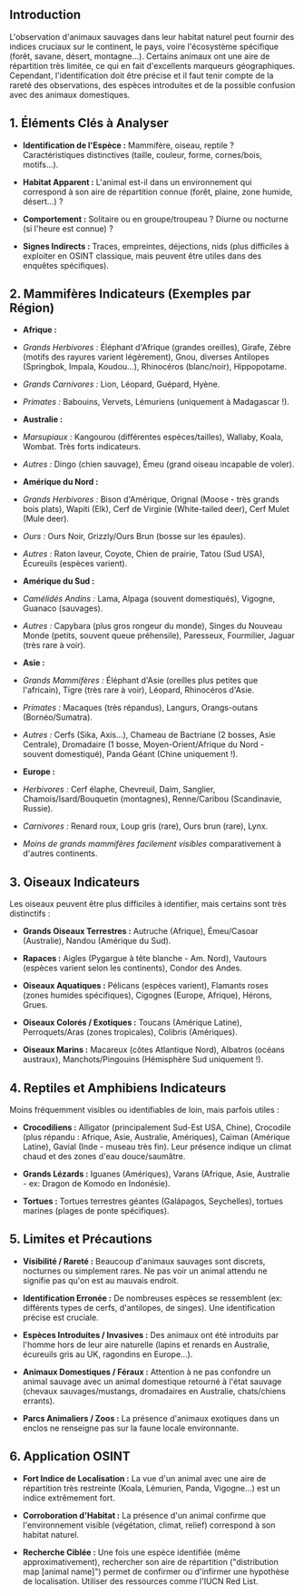 ## Introduction

  

L'observation d'animaux sauvages dans leur habitat naturel peut fournir des indices cruciaux sur le continent, le pays, voire l'écosystème spécifique (forêt, savane, désert, montagne...). Certains animaux ont une aire de répartition très limitée, ce qui en fait d'excellents marqueurs géographiques. Cependant, l'identification doit être précise et il faut tenir compte de la rareté des observations, des espèces introduites et de la possible confusion avec des animaux domestiques.

  

## 1. Éléments Clés à Analyser

  

* **Identification de l'Espèce :** Mammifère, oiseau, reptile ? Caractéristiques distinctives (taille, couleur, forme, cornes/bois, motifs...).

* **Habitat Apparent :** L'animal est-il dans un environnement qui correspond à son aire de répartition connue (forêt, plaine, zone humide, désert...) ?

* **Comportement :** Solitaire ou en groupe/troupeau ? Diurne ou nocturne (si l'heure est connue) ?

* **Signes Indirects :** Traces, empreintes, déjections, nids (plus difficiles à exploiter en OSINT classique, mais peuvent être utiles dans des enquêtes spécifiques).

  

## 2. Mammifères Indicateurs (Exemples par Région)

  

* **Afrique :**

* *Grands Herbivores :* Éléphant d'Afrique (grandes oreilles), Girafe, Zèbre (motifs des rayures varient légèrement), Gnou, diverses Antilopes (Springbok, Impala, Koudou...), Rhinocéros (blanc/noir), Hippopotame.

* *Grands Carnivores :* Lion, Léopard, Guépard, Hyène.

* *Primates :* Babouins, Vervets, Lémuriens (uniquement à Madagascar !). 

* **Australie :**

* *Marsupiaux :* Kangourou (différentes espèces/tailles), Wallaby, Koala, Wombat. Très forts indicateurs. 

* *Autres :* Dingo (chien sauvage), Émeu (grand oiseau incapable de voler).

* **Amérique du Nord :**

* *Grands Herbivores :* Bison d'Amérique, Orignal (Moose - très grands bois plats), Wapiti (Elk), Cerf de Virginie (White-tailed deer), Cerf Mulet (Mule deer). 

* *Ours :* Ours Noir, Grizzly/Ours Brun (bosse sur les épaules).

* *Autres :* Raton laveur, Coyote, Chien de prairie, Tatou (Sud USA), Écureuils (espèces varient).

* **Amérique du Sud :**

* *Camélidés Andins :* Lama, Alpaga (souvent domestiqués), Vigogne, Guanaco (sauvages). 

* *Autres :* Capybara (plus gros rongeur du monde), Singes du Nouveau Monde (petits, souvent queue préhensile), Paresseux, Fourmilier, Jaguar (très rare à voir). 

* **Asie :**

* *Grands Mammifères :* Éléphant d'Asie (oreilles plus petites que l'africain), Tigre (très rare à voir), Léopard, Rhinocéros d'Asie.

* *Primates :* Macaques (très répandus), Langurs, Orangs-outans (Bornéo/Sumatra).

* *Autres :* Cerfs (Sika, Axis...), Chameau de Bactriane (2 bosses, Asie Centrale), Dromadaire (1 bosse, Moyen-Orient/Afrique du Nord - souvent domestiqué), Panda Géant (Chine uniquement !). 

* **Europe :**

* *Herbivores :* Cerf élaphe, Chevreuil, Daim, Sanglier, Chamois/Isard/Bouquetin (montagnes), Renne/Caribou (Scandinavie, Russie). 

* *Carnivores :* Renard roux, Loup gris (rare), Ours brun (rare), Lynx.

* *Moins de grands mammifères facilement visibles* comparativement à d'autres continents.

  

## 3. Oiseaux Indicateurs

  

Les oiseaux peuvent être plus difficiles à identifier, mais certains sont très distinctifs :

  

* **Grands Oiseaux Terrestres :** Autruche (Afrique), Émeu/Casoar (Australie), Nandou (Amérique du Sud). 

* **Rapaces :** Aigles (Pygargue à tête blanche - Am. Nord), Vautours (espèces varient selon les continents), Condor des Andes.

* **Oiseaux Aquatiques :** Pélicans (espèces varient), Flamants roses (zones humides spécifiques), Cigognes (Europe, Afrique), Hérons, Grues.

* **Oiseaux Colorés / Exotiques :** Toucans (Amérique Latine), Perroquets/Aras (zones tropicales), Colibris (Amériques).

* **Oiseaux Marins :** Macareux (côtes Atlantique Nord), Albatros (océans austraux), Manchots/Pingouins (Hémisphère Sud uniquement !). 

  

## 4. Reptiles et Amphibiens Indicateurs

  

Moins fréquemment visibles ou identifiables de loin, mais parfois utiles :

  

* **Crocodiliens :** Alligator (principalement Sud-Est USA, Chine), Crocodile (plus répandu : Afrique, Asie, Australie, Amériques), Caïman (Amérique Latine), Gavial (Inde - museau très fin). Leur présence indique un climat chaud et des zones d'eau douce/saumâtre. 

* **Grands Lézards :** Iguanes (Amériques), Varans (Afrique, Asie, Australie - ex: Dragon de Komodo en Indonésie).

* **Tortues :** Tortues terrestres géantes (Galápagos, Seychelles), tortues marines (plages de ponte spécifiques).

  

## 5. Limites et Précautions

  

* **Visibilité / Rareté :** Beaucoup d'animaux sauvages sont discrets, nocturnes ou simplement rares. Ne pas voir un animal attendu ne signifie pas qu'on est au mauvais endroit.

* **Identification Erronée :** De nombreuses espèces se ressemblent (ex: différents types de cerfs, d'antilopes, de singes). Une identification précise est cruciale.

* **Espèces Introduites / Invasives :** Des animaux ont été introduits par l'homme hors de leur aire naturelle (lapins et renards en Australie, écureuils gris au UK, ragondins en Europe...).

* **Animaux Domestiques / Féraux :** Attention à ne pas confondre un animal sauvage avec un animal domestique retourné à l'état sauvage (chevaux sauvages/mustangs, dromadaires en Australie, chats/chiens errants).

* **Parcs Animaliers / Zoos :** La présence d'animaux exotiques dans un enclos ne renseigne pas sur la faune locale environnante.

  

## 6. Application OSINT

  

* **Fort Indice de Localisation :** La vue d'un animal avec une aire de répartition très restreinte (Koala, Lémurien, Panda, Vigogne...) est un indice extrêmement fort.

* **Corroboration d'Habitat :** La présence d'un animal confirme que l'environnement visible (végétation, climat, relief) correspond à son habitat naturel.

* **Recherche Ciblée :** Une fois une espèce identifiée (même approximativement), rechercher son aire de répartition ("distribution map [animal name]") permet de confirmer ou d'infirmer une hypothèse de localisation. Utiliser des ressources comme l'IUCN Red List.